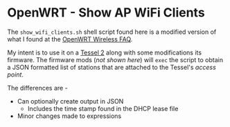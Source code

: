 # OpenWRT - Show AP WiFi Clients

The `show_wifi_clients.sh` shell script found here is a modified version of what I found at the [OpenWRT Wireless FAQ](https://openwrt.org/docs/guide-user/network/wifi/faq.wireless).

My intent is to use it on a [Tessel 2](https://tessel.io/) along with some modifications its firmware. The firmware mods (*not shown here*) will `exec` the script to obtain a JSON formatted list of stations that are attached to the Tessel's *access point*.

The differences are - 
* Can optionally create output in JSON
    * Includes the time stamp found in the DHCP lease file 
* Minor changes made to expressions

